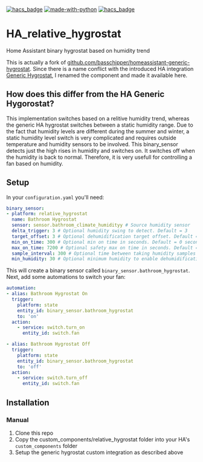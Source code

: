 [![hacs_badge](https://img.shields.io/badge/HACS-Custom-41BDF5.svg)](https://github.com/hacs/integration) [![made-with-python](https://img.shields.io/badge/Made%20with-Python-1f425f.svg)](https://www.python.org/) [![hacs_badge](https://img.shields.io/badge/Buy-Me%20a%20Coffee-critical)](https://www.buymeacoffee.com/pdwonline)

# HA_relative_hygrostat
Home Assistant binary hygrostat based on humidity trend

This is actually a fork of [github.com/basschipper/homeassistant-generic-hygrostat](https://github.com/basschipper/homeassistant-generic-hygrostat). Since there is a name conflict with the introduced HA integration [Generic Hygrostat](https://www.home-assistant.io/integrations/generic_hygrostat/), I renamed the component and made it available here.

## How does this differ from the HA Generic Hygorostat?
This implementation switches based on a relitive humidity trend, whereas the generic HA hygrostat switches between a static humidity range. Due to the fact that humidity levels are different during the summer and winter, a static humidity level switch is very complicated and requires outside temperature and humidity sensors to be involved. This binary_sensor detects just the high rises in humidity and switches on. It switches off when the humidity is back to normal. Therefore, it is very usefull for controlling a fan based on humidity.

## Setup
In your `configuration.yaml` you'll need:

```yaml
binary_sensor:
- platform: relative_hygrostat
  name: Bathroom Hygrostat
  sensor: sensor.bathroom_climate_humidityy # Source humidity sensor
  delta_trigger: 3 # Optional humidity swing to detect. Default = 3
  target_offset: 3 # Optional dehumidification target offset. Default = 3
  min_on_time: 300 # Optional min on time in seconds. Default = 0 seconds
  max_on_time: 7200 # Optional safety max on time in seconds. Default = 7200 seconds
  sample_interval: 300 # Optional time between taking humidity samples in seconds, default 300 seconds
  min_humidity: 30 # Optional minimum humidity to enable dehumidification. Default = 0
```

This will create a binary sensor called `binary_sensor.bathroom_hygrostat`. Next, add some automations to switch your fan:

```yaml
automation:
- alias: Bathroom Hygrostat On
  trigger:
    platform: state
    entity_id: binary_sensor.bathroom_hygrostat
    to: 'on'
  action:
    - service: switch.turn_on
      entity_id: switch.fan

- alias: Bathroom Hygrostat Off
  trigger:
    platform: state
    entity_id: binary_sensor.bathroom_hygrostat
    to: 'off'
  action:
    - service: switch.turn_off
      entity_id: switch.fan
```

## Installation

### Manual

1. Clone this repo
1. Copy the custom_components/relative_hygrostat folder into your HA's `custom_components` folder
1. Setup the generic hygrostat custom integration as described above

